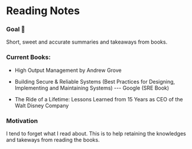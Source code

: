 # Reading Notes

### Goal 🥅 

Short, sweet and accurate summaries and takeaways from books.  



### Current Books:

- High Output Management by Andrew Grove

- Building Secure & Reliable Systems (Best Practices for Designing, Implementing and Maintaining Systems) --- Google (SRE Book)

- The Ride of a Lifetime: Lessons Learned from 15 Years as CEO of the Walt Disney Company



### Motivation

I tend to forget what I read about. This is to help retaining the knowledges and takeways from reading the books.

